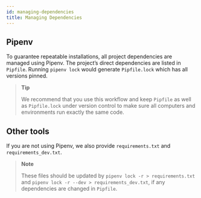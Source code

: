 ```yaml
---
id: managing-dependencies
title: Managing Dependencies
---
```



## Pipenv 

To guarantee repeatable installations, all project dependencies are managed using Pipenv. The project’s direct dependencies are listed in `Pipfile`. 
Running `pipenv lock` would generate `Pipfile.lock` which has all versions pinned.

>**Tip**
>
>We recommend that you use this workflow and keep `Pipfile` as well as `Pipfile.lock` under version control to make sure all computers and environments run exactly the same code.

## Other tools

If you are not using Pipenv, we also provide `requirements.txt` and `requirements_dev.txt`. 

>**Note**
>
>These files should be updated by `pipenv lock -r > requirements.txt` and `pipenv lock -r --dev > requirements_dev.txt`, if any dependencies are changed in `Pipfile`.

